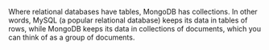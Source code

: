 
Where relational databases have tables, MongoDB has collections. In other words, MySQL (a popular relational database) keeps its data in tables of rows, while MongoDB keeps its data in collections of documents, which you can think of as a group of documents.
